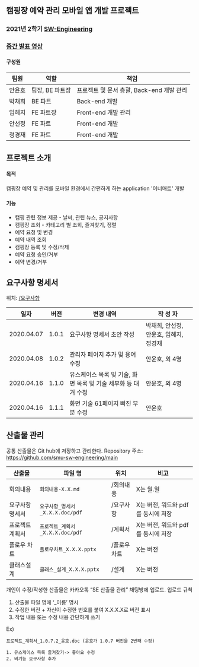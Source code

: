 ## 캠핑장 예약 관리 모바일 앱 개발 프로젝트

### 2021년 2학기 [SW-Engineering](https://github.com/SMU-EB0055/SE2021_HAEA0008_3)

### [중간 발표 영상](https://www.youtube.com/watch?v=OIHGEWO987s)

#### 구성원

| 팀원   | 역할            | 책임                                      |
| ------ | --------------- | ----------------------------------------- |
| 안윤호 | 팀장, BE 파트장 | 프로젝트 및 문서 총괄, Back-end 개발 관리 |
| 박채희 | BE 파트         | Back-end 개발                             |
| 임혜지 | FE  파트장      | Front-end 개발 관리                       |
| 안선정 | FE 파트         | Front-end 개발                            |
| 정경재 | FE 파트         | Front-end 개발                            |

## 프로젝트 소개

#### 목적

캠핑장 예약 및 관리를 모바일 환경에서 간편하게 하는 application '이너매트' 개발

#### 기능

* 캠핑 관련 정보 제공 - 날씨, 관련 뉴스, 공지사항
* 캠핑장 조회 - 카테고리 별 조회, 즐겨찾기, 정렬
* 예약 요청 및 변경
* 예약 내역 조회
* 캠핑장 등록 및 수정/삭제
* 예약 요청 승인/거부
* 예약 변경/거부

## 요구사항 명세서

위치: [/요구사항](https://github.com/smu-sw-engineering/main/tree/master/%EC%9A%94%EA%B5%AC%EC%82%AC%ED%95%AD)

| 일자       | 버전  | 변경 내역                                                    | 작 성 자                               |
| ---------- | ----- | ------------------------------------------------------------ | -------------------------------------- |
| 2020.04.07 | 1.0.1 | 요구사항 명세서 초안 작성                                    | 박채희, 안선정, 안윤호, 임혜지, 정경재 |
| 2020.04.08 | 1.0.2 | 관리자 페이지 추가 및 용어 수정                              | 안윤호, 외 4명                         |
| 2020.04.16 | 1.1.0 | 유스케이스 목록 및 기술, 화면 목록 및 기술 세부화 등 대거 수정 | 안윤호, 외 4명                         |
| 2020.04.16 | 1.1.1 | 화면 기술 61페이지 빠진 부분 수정                            | 안윤호                                 |



## 산출물 관리

공통 산출물은 Git hub에 저장하고 관리한다.
Repository 주소: https://github.com/smu-sw-engineering/main

| 산출물          | 파일 명                               | 위치        | 비고                                 |
| --------------- | ------------------------------------- | ----------- | ------------------------------------ |
| 회의내용        | ```회의내용-X.X.md  ```               | /회의내용   | X는 월.일                            |
| 요구사항 명세서 | ```요구사항_명세서_X.X.X.doc/pdf ```  | /요구사항   | X는 버전, 워드와  pdf를 동시에  저장 |
| 프로젝트 계획서 | ```프로젝트_계획서_X.X.X.doc/pdf  ``` | /계획서     | X는 버전, 워드와  pdf를 동시에  저장 |
| 플로우 차트     | ```플로우차트_X.X.X.pptx  ```         | /플로우차트 | X는 버전                             |
| 클래스설계      | ```클래스_설계_X.X.X.pptx```          | /설계       | X는 버전                             |

개인이 수정/작성한 산출물은 카카오톡 “SE 산출물 관리” 채팅방에 업로드.
업로드 규칙

1.  산출물 파일 명에 ‘_이름’ 명시
2.  수정한 버전 + 자신이 수정한 번호를 붙여 X.X.X.X로 버전 표시
3.  작업 내용 또는 수정 내용 간단하게 쓰기

 Ex) 

 ```
 프로젝트_계획서_1.0.7.2_윤호.doc (윤호가 1.0.7 버전을 2번째 수정)
 
 1. 유스케이스 목록 즐겨찾기-> 좋아요 수정
 2. 비기능 요구사항 추가
 ```
